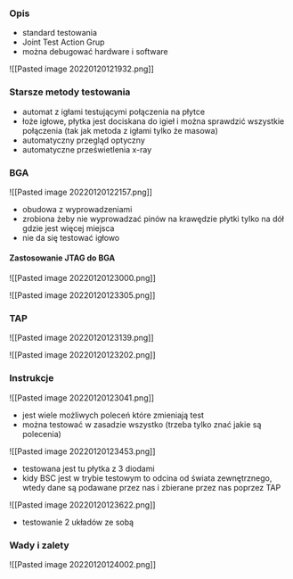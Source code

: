 ### Opis
- standard testowania
- Joint Test Action Grup
- można debugować hardware i software

![[Pasted image 20220120121932.png]]

### Starsze metody testowania
- automat z igłami testującymi połączenia na płytce
- łoże igłowe, płytka jest dociskana do igieł i można sprawdzić wszystkie połączenia (tak jak metoda z igłami tylko że masowa)
- automatyczny przegląd optyczny
- automatyczne prześwietlenia x-ray

### BGA
![[Pasted image 20220120122157.png]]

- obudowa z wyprowadzeniami
- zrobiona żeby nie wyprowadzać pinów na krawędzie płytki tylko na dół gdzie jest więcej miejsca
- nie da się testować igłowo

#### Zastosowanie JTAG do BGA
![[Pasted image 20220120123000.png]]

![[Pasted image 20220120123305.png]]

### TAP
![[Pasted image 20220120123139.png]]

![[Pasted image 20220120123202.png]]

### Instrukcje
![[Pasted image 20220120123041.png]]

- jest wiele możliwych poleceń które zmieniają test
- można testować w zasadzie wszystko (trzeba tylko znać jakie są polecenia)

![[Pasted image 20220120123453.png]]

- testowana jest tu płytka z 3 diodami
- kidy BSC jest w trybie testowym to odcina od świata zewnętrznego, wtedy dane są podawane przez nas i zbierane przez nas poprzez TAP

![[Pasted image 20220120123622.png]]

- testowanie 2 układów ze sobą

### Wady i zalety
![[Pasted image 20220120124002.png]]

